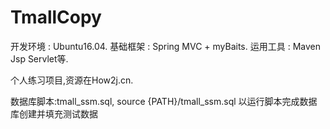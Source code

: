 # TmallCopy

开发环境 : Ubuntu16.04.
基础框架 : Spring MVC + myBaits.
运用工具 : Maven Jsp Servlet等.

个人练习项目,资源在How2j.cn.

数据库脚本:tmall_ssm.sql, 
	source {PATH}/tmall_ssm.sql 以运行脚本完成数据库创建并填充测试数据
